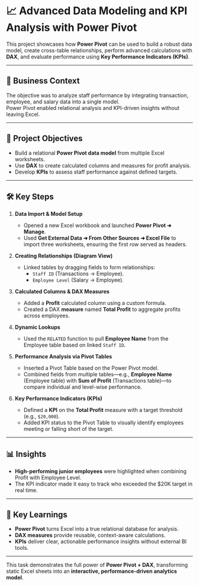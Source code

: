 # 📈 Advanced Data Modeling and KPI Analysis with Power Pivot

This project showcases how **Power Pivot** can be used to build a robust data model, create cross-table relationships, perform advanced calculations with **DAX**, and evaluate performance using **Key Performance Indicators (KPIs)**.

---

## 🧾 Business Context
The objective was to analyze staff performance by integrating transaction, employee, and salary data into a single model.  
Power Pivot enabled relational analysis and KPI-driven insights without leaving Excel.

---

## 🎯 Project Objectives
- Build a relational **Power Pivot data model** from multiple Excel worksheets.  
- Use **DAX** to create calculated columns and measures for profit analysis.  
- Develop **KPIs** to assess staff performance against defined targets.

---

## 🛠️ Key Steps

1. **Data Import & Model Setup**  
   - Opened a new Excel workbook and launched **Power Pivot ➜ Manage**.  
   - Used **Get External Data ➜ From Other Sources ➜ Excel File** to import three worksheets, ensuring the first row served as headers.

2. **Creating Relationships (Diagram View)**  
   - Linked tables by dragging fields to form relationships:  
     - `Staff ID` (Transactions → Employee).  
     - `Employee Level` (Salary → Employee).

3. **Calculated Columns & DAX Measures**  
   - Added a **Profit** calculated column using a custom formula.  
   - Created a DAX **measure** named **Total Profit** to aggregate profits across employees.

4. **Dynamic Lookups**  
   - Used the `RELATED` function to pull **Employee Name** from the Employee table based on linked `Staff ID`.

5. **Performance Analysis via Pivot Tables**  
   - Inserted a Pivot Table based on the Power Pivot model.  
   - Combined fields from multiple tables—e.g., **Employee Name** (Employee table) with **Sum of Profit** (Transactions table)—to compare individual and level-wise performance.

6. **Key Performance Indicators (KPIs)**  
   - Defined a **KPI** on the **Total Profit** measure with a target threshold (e.g., `$20,000`).  
   - Added KPI status to the Pivot Table to visually identify employees meeting or falling short of the target.

---

## 📊 Insights
- **High-performing junior employees** were highlighted when combining Profit with Employee Level.  
- The KPI indicator made it easy to track who exceeded the $20K target in real time.

---

## 🧠 Key Learnings
- **Power Pivot** turns Excel into a true relational database for analysis.  
- **DAX measures** provide reusable, context-aware calculations.  
- **KPIs** deliver clear, actionable performance insights without external BI tools.

---

This task demonstrates the full power of **Power Pivot + DAX**, transforming static Excel sheets into an **interactive, performance-driven analytics model**.
